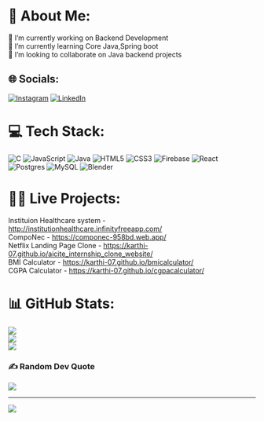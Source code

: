 # 💫 About Me:
🔭 I’m currently working on Backend Development<br>🌱 I’m currently learning Core Java,Spring boot<br>👯 I’m looking to collaborate on Java backend projects<br>


## 🌐 Socials:
[![Instagram](https://img.shields.io/badge/Instagram-%23E4405F.svg?logo=Instagram&logoColor=white)](https://instagram.com/karthiii_07s) [![LinkedIn](https://img.shields.io/badge/LinkedIn-%230077B5.svg?logo=linkedin&logoColor=white)](https://linkedin.com/in/karthic07) 

# 💻 Tech Stack:
![C](https://img.shields.io/badge/c-%2300599C.svg?style=for-the-badge&logo=c&logoColor=white) ![JavaScript](https://img.shields.io/badge/javascript-%23323330.svg?style=for-the-badge&logo=javascript&logoColor=%23F7DF1E) ![Java](https://img.shields.io/badge/java-%23ED8B00.svg?style=for-the-badge&logo=java&logoColor=white) ![HTML5](https://img.shields.io/badge/html5-%23E34F26.svg?style=for-the-badge&logo=html5&logoColor=white) ![CSS3](https://img.shields.io/badge/css3-%231572B6.svg?style=for-the-badge&logo=css3&logoColor=white) ![Firebase](https://img.shields.io/badge/firebase-%23039BE5.svg?style=for-the-badge&logo=firebase) ![React](https://img.shields.io/badge/react-%2320232a.svg?style=for-the-badge&logo=react&logoColor=%2361DAFB) ![Postgres](https://img.shields.io/badge/postgres-%23316192.svg?style=for-the-badge&logo=postgresql&logoColor=white) ![MySQL](https://img.shields.io/badge/mysql-%2300f.svg?style=for-the-badge&logo=mysql&logoColor=white) ![Blender](https://img.shields.io/badge/blender-%23F5792A.svg?style=for-the-badge&logo=blender&logoColor=white)

# 👨‍💻 Live Projects:
Instituion Healthcare system - http://institutionhealthcare.infinityfreeapp.com/ <br>
CompoNec - https://componec-958bd.web.app/ <br>
Netflix Landing Page Clone - https://karthi-07.github.io/aicite_internship_clone_website/ <br>
BMI Calculator - https://karthi-07.github.io/bmicalculator/ <br> 
CGPA Calculator - https://karthi-07.github.io/cgpacalculator/ <br>

# 📊 GitHub Stats:
![](https://github-readme-stats.vercel.app/api?username=Karthi-07&theme=merko&hide_border=false&include_all_commits=true&count_private=false)<br/>
![](https://github-readme-streak-stats.herokuapp.com/?user=Karthi-07&theme=merko&hide_border=false)<br/>
![](https://github-readme-stats.vercel.app/api/top-langs/?username=Karthi-07&theme=merko&hide_border=false&include_all_commits=true&count_private=false&layout=compact)

### ✍️ Random Dev Quote
![](https://quotes-github-readme.vercel.app/api?type=horizontal&theme=gruvbox)

---
[![](https://visitcount.itsvg.in/api?id=Karthi-07&icon=0&color=0)](https://visitcount.itsvg.in)

<!-- Proudly created with GPRM ( https://gprm.itsvg.in ) -->

